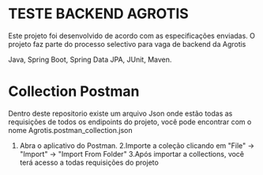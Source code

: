 # TESTE BACKEND AGROTIS
Este projeto foi desenvolvido de acordo com as especificações enviadas. O projeto faz parte do processo selectivo para vaga de backend da Agrotis

Java, Spring Boot, Spring Data JPA, JUnit, Maven.

# Collection Postman
Dentro deste repositorio existe um arquivo Json onde estão todas as requisições de todos os endipoints do projeto, você pode encontrar com o nome Agrotis.postman_collection.json

1. Abra o aplicativo do Postman.
2.Importe a coleção clicando em "File" -> "Import" -> "Import From Folder"
3.Após importar a collections, você terá acesso a todas requisições do projeto
